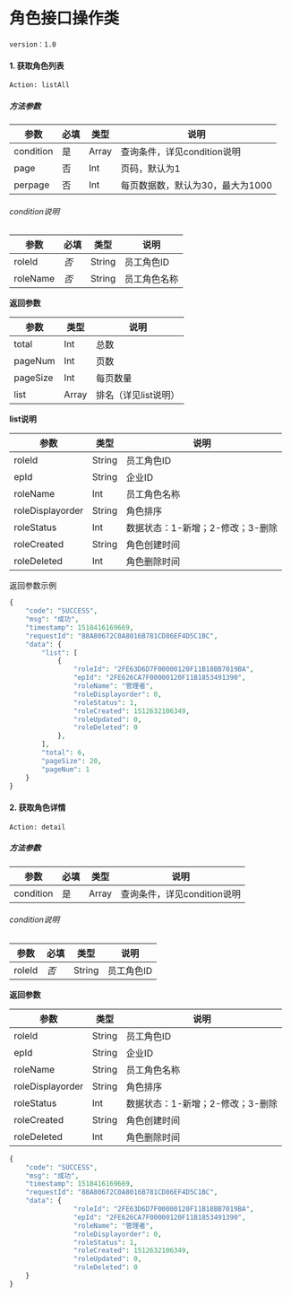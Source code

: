 # 角色接口操作类

`version：1.0`

#### 1. 获取角色列表

`Action: listAll`

##### 方法参数

| 参数      | 必填 | 类型  | 说明                             |
| --------- | ---- | ----- | -------------------------------- |
| condition | 是   | Array | 查询条件，详见condition说明      |
| page      | 否   | Int   | 页码，默认为1                    |
| perpage   | 否   | Int   | 每页数据数，默认为30，最大为1000 |

###### condition说明

| 参数     | 必填 | 类型   | 说明         |
| -------- | ---- | ------ | ------------ |
| roleId   | *否* | String | 员工角色ID   |
| roleName | *否* | String | 员工角色名称 |

**返回参数**

| 参数     | 类型  | 说明                 |
| -------- | ----- | -------------------- |
| total    | Int   | 总数                 |
| pageNum  | Int   | 页数                 |
| pageSize | Int   | 每页数量             |
| list     | Array | 排名（详见list说明） |

**list说明**

| 参数             | 类型   | 说明                             |
| ---------------- | ------ | -------------------------------- |
| roleId           | String | 员工角色ID                       |
| epId             | String | 企业ID                           |
| roleName         | Int    | 员工角色名称                     |
| roleDisplayorder | String | 角色排序                         |
| roleStatus       | Int    | 数据状态：1-新增；2-修改；3-删除 |
| roleCreated      | String | 角色创建时间                     |
| roleDeleted      | Int    | 角色删除时间                     |

返回参数示例

```php
{
    "code": "SUCCESS",
    "msg": "成功",
    "timestamp": 1518416169669,
    "requestId": "88A80672C0A8016B781CD86EF4D5C1BC",
    "data": {
        "list": [
            {
                "roleId": "2FE63D6D7F00000120F11B18BB7019BA",
                "epId": "2FE626CA7F00000120F11B1853491390",
                "roleName": "管理者",
                "roleDisplayorder": 0,
                "roleStatus": 1,
                "roleCreated": 1512632106349,
                "roleUpdated": 0,
                "roleDeleted": 0
            },
        ],
        "total": 6,
        "pageSize": 20,
        "pageNum": 1
    }
}
```

#### 2. 获取角色详情

`Action: detail`

##### 方法参数

| 参数      | 必填 | 类型  | 说明                        |
| --------- | ---- | ----- | --------------------------- |
| condition | 是   | Array | 查询条件，详见condition说明 |

###### condition说明

| 参数   | 必填 | 类型   | 说明       |
| ------ | ---- | ------ | ---------- |
| roleId | *否* | String | 员工角色ID |

**返回参数**

| 参数             | 类型   | 说明                             |
| ---------------- | ------ | -------------------------------- |
| roleId           | String | 员工角色ID                       |
| epId             | String | 企业ID                           |
| roleName         | String | 员工角色名称                     |
| roleDisplayorder | String | 角色排序                         |
| roleStatus       | Int    | 数据状态：1-新增；2-修改；3-删除 |
| roleCreated      | String | 角色创建时间                     |
| roleDeleted      | Int    | 角色删除时间                     |

```php
{
    "code": "SUCCESS",
    "msg": "成功",
    "timestamp": 1518416169669,
    "requestId": "88A80672C0A8016B781CD86EF4D5C1BC",
    "data": {
                "roleId": "2FE63D6D7F00000120F11B18BB7019BA",
                "epId": "2FE626CA7F00000120F11B1853491390",
                "roleName": "管理者",
                "roleDisplayorder": 0,
                "roleStatus": 1,
                "roleCreated": 1512632106349,
                "roleUpdated": 0,
                "roleDeleted": 0
    }
}
```

